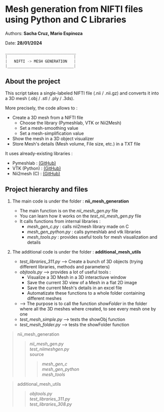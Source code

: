 # Mesh generation from NIFTI files using Python and C Libraries

Authors: **Sacha Cruz, Mario Espinoza**

Date: **28/01/2024**
```c
________________________________
|                              |
|   NIFTI -> MESH GENERATION   |
|______________________________|

```

## About the project

This script takes a single-labeled NIFTI file (.nii / .nii.gz) and converts it into a 3D mesh (.obj / .stl / .ply / .3ds). 

More precisely, the code allows to :
* Create a 3D mesh from a NIFTI file
    * Choose the library (Pymeshlab, VTK or Nii2Mesh)
    * Set a mesh-smoothing value 
    * Set a mesh-simplification value
* Show the mesh in a 3D object visualizer
* Store Mesh's details (Mesh volume, File size, etc.) in a TXT file


It uses already-existing libraries :
- Pymeshlab : [(GitHub)](https://github.com/cnr-isti-vclab/PyMeshLab)
- VTK (Python) : [(GitHub)](https://github.com/Kitware/VTK)
- Nii2mesh (C) : [(GitHub)](https://github.com/neurolabusc/nii2mesh)

## Project hierarchy and files

1. The main code is under the folder : **nii_mesh_generation** 
    * The main function is on the _*nii_mesh_gen.py*_ file
    * You can learn how it works on the _*test_nii_mesh_gen.py*_ file
    * It calls functions from internal libraries :
        * *mesh_gen_c.py* : calls nii2mesh library made on C
        * *mesh_gen_python.py* : calls pymeshlab and vtk libraries
        * *mesh_tools.py* : provides useful tools for mesh visualization and details

2. The additional code is under the folder : **additional_mesh_utils** 
    * _*test_libraries_311.py*_ --> Create a bunch of 3D objects (trying different libraries, methods and parameters)
    * _*objtools.py*_ --> provides a lot of useful tools :
        * Visualize a 3D Mesh in a 3D interactiuve window
        * Save the current 3D view of a Mesh in a flat 2D image
        * Save the current Mesh's details in an excel file
        * Automatizate these functions to a whole folder containing different meshes
    * --> The purpose is to call the function _*showFolder*_ in the folder where all the 3D meshes where created, to see every mesh one by one
    * _*test_mesh_simple.py*_ --> tests the showObj function
    * _*test_mesh_folder.py*_ --> tests the showFolder function

> nii_mesh_generation
> > *_nii_mesh_gen.py_* <br>
> > _test_niimeshgen.py_ <br>
> > source
> > > _mesh_gen_c_ <br>
> > > _mesh_gen_python_ <br>
> > > _mesh_tools_ <br>

> additional_mesh_utils <br>
> > *_objtools.py_* <br>
> > _test_libraries_311.py_ <br>
> > *_test_libraries_308.py_* <br>